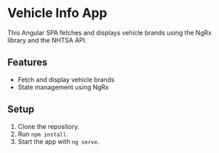 # Vehicle Info App

This Angular SPA fetches and displays vehicle brands using the NgRx library and the NHTSA API.

## Features
- Fetch and display vehicle brands
- State management using NgRx

## Setup
1. Clone the repository.
2. Run `npm install`.
3. Start the app with `ng serve`.
